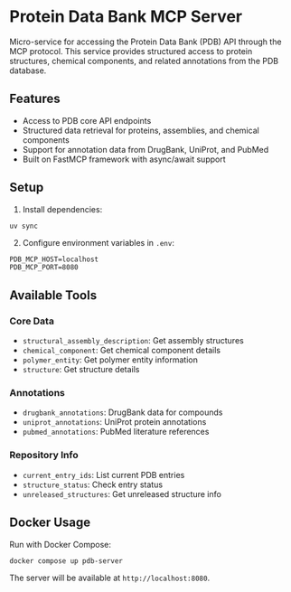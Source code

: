 # Protein Data Bank MCP Server

Micro-service for accessing the Protein Data Bank (PDB) API through the MCP protocol. This service provides structured access to protein structures, chemical components, and related annotations from the PDB database.

## Features

- Access to PDB core API endpoints
- Structured data retrieval for proteins, assemblies, and chemical components
- Support for annotation data from DrugBank, UniProt, and PubMed
- Built on FastMCP framework with async/await support

## Setup

1. Install dependencies:
```bash
uv sync
```

2. Configure environment variables in `.env`:
```env
PDB_MCP_HOST=localhost
PDB_MCP_PORT=8080
```

## Available Tools

### Core Data
- `structural_assembly_description`: Get assembly structures
- `chemical_component`: Get chemical component details
- `polymer_entity`: Get polymer entity information
- `structure`: Get structure details

### Annotations
- `drugbank_annotations`: DrugBank data for compounds
- `uniprot_annotations`: UniProt protein annotations
- `pubmed_annotations`: PubMed literature references

### Repository Info
- `current_entry_ids`: List current PDB entries
- `structure_status`: Check entry status
- `unreleased_structures`: Get unreleased structure info

## Docker Usage

Run with Docker Compose:
```bash
docker compose up pdb-server
```

The server will be available at `http://localhost:8080`.

